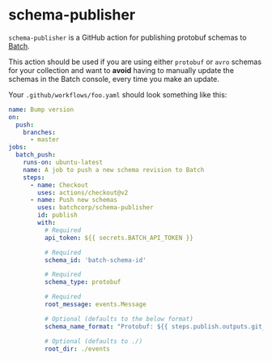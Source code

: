 # schema-publisher

`schema-publisher` is a GitHub action for publishing protobuf schemas to [Batch](https://batch.sh).

This action should be used if you are using either `protobuf` or `avro` schemas
for your collection and want to **avoid** having to manually update the schemas
in the Batch console, every time you make an update.

Your `.github/workflows/foo.yaml` should look something like this:

```yaml
name: Bump version
on:
  push:
    branches:
      - master
jobs:
  batch_push:
    runs-on: ubuntu-latest
    name: A job to push a new schema revision to Batch
    steps:
      - name: Checkout
        uses: actions/checkout@v2
      - name: Push new schemas
        uses: batchcorp/schema-publisher
        id: publish
        with:
          # Required
          api_token: ${{ secrets.BATCH_API_TOKEN }}

          # Required
          schema_id: 'batch-schema-id'

          # Required
          schema_type: protobuf

          # Required
          root_message: events.Message

          # Optional (defaults to the below format)
          schema_name_format: "Protobuf: ${{ steps.publish.outputs.git_tag }}"

          # Optional (defaults to ./)
          root_dir: ./events
```

